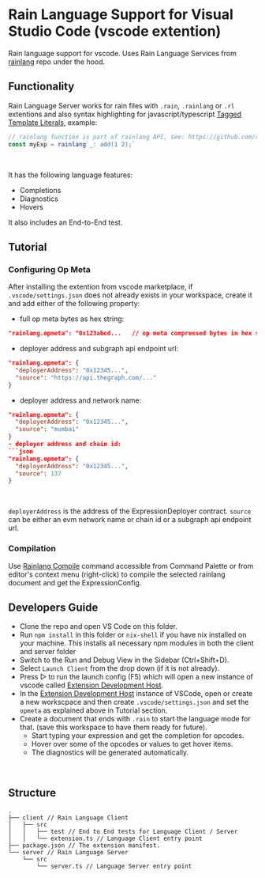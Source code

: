 # Rain Language Support for Visual Studio Code (vscode extention)

Rain language support for vscode. Uses Rain Language Services from [rainlang](https://github.com/rainprotocol/rainlang) repo under the hood.
<br>

## Functionality

Rain Language Server works for rain files with `.rain`, `.rainlang` or `.rl` extentions and also syntax highlighting for javascript/typescript [Tagged Template Literals](https://developer.mozilla.org/en-US/docs/Web/JavaScript/Reference/Template_literals#tagged_templates), example:
```typescript
// rainlang function is part of rainlang API, see: https://github.com/rainprotocol/rainlang
const myExp = rainlang`_: add(1 2);`
```
<br>

It has the following language features:
- Completions
- Diagnostics
- Hovers

It also includes an End-to-End test.
<br>

## Tutorial

### Configuring Op Meta

After installing the extention from vscode marketplace, if `.vscode/settings.json` does not already exists in your workspace, create it and add either of the following property:<br>
- full op meta bytes as hex string:
```json
"rainlang.opmeta": "0x123abcd...   // op meta compressed bytes in hex string"
```
- deployer address and subgraph api endpoint url:
```json
"rainlang.opmeta": {
  "deployerAddress": "0x12345...",
  "source": "https://api.thegraph.com/..." 
}
``` 
- deployer address and network name:
```json
"rainlang.opmeta": {
  "deployerAddress": "0x12345...",
  "source": "mumbai"
}
- deployer address and chain id:
```json
"rainlang.opmeta": {
  "deployerAddress": "0x12345...",
  "source": 137
}
```
<br>

`deployerAddress` is the address of the ExpressionDeployer contract.
`source` can be either an evm network name or chain id or a subgraph api endpoint url.
<br>

### Compilation

Use [Rainlang Compile]() command accessible from Command Palette or from editor's context menu (right-click) to compile the selected rainlang document and get the ExpressionConfig.
<br>

## Developers Guide

- Clone the repo and open VS Code on this folder.
- Run `npm install` in this folder or `nix-shell` if you have nix installed on your machine. This installs all necessary npm modules in both the client and server folder
- Switch to the Run and Debug View in the Sidebar (Ctrl+Shift+D).
- Select `Launch Client` from the drop down (if it is not already).
- Press ▷ to run the launch config (F5) which will open a new instance of vscode called [Extension Development Host](https://code.visualstudio.com/api/get-started/your-first-extension#:~:text=Then%2C%20inside%20the%20editor%2C%20press%20F5.%20This%20will%20compile%20and%20run%20the%20extension%20in%20a%20new%20Extension%20Development%20Host%20window.).
- In the [Extension Development Host](https://code.visualstudio.com/api/get-started/your-first-extension#:~:text=Then%2C%20inside%20the%20editor%2C%20press%20F5.%20This%20will%20compile%20and%20run%20the%20extension%20in%20a%20new%20Extension%20Development%20Host%20window.) instance of VSCode, open or create a new workscpace and then create `.vscode/settings.json` and set the `opmeta` as explained above in Tutorial section.
- Create a document that ends with `.rain` to start the language mode for that. (save this workspace to have them ready for future).
  - Start typing your expression and get the completion for opcodes.
  - Hover over some of the opcodes or values to get hover items.
  - The diagnostics will be generated automatically.
<br>

## Structure

```
.
├── client // Rain Language Client
│   ├── src
│   │   ├── test // End to End tests for Language Client / Server
│   │   └── extension.ts // Language Client entry point
├── package.json // The extension manifest.
└── server // Rain Language Server
    └── src
        └── server.ts // Language Server entry point
```
<br>
